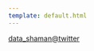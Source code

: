 ```yaml
---
template: default.html
---
```

<a rel="me authn" href="https://twitter.com/data_shaman">data_shaman@twitter</a>
